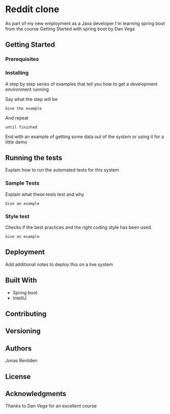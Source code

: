 # Reddit clone

As part of my new employment as a Java developer I'm learning spring boot from the course Getting Started with spring boot by Dan Vega

## Getting Started



### Prerequisites



### Installing

A step by step series of examples that tell you how to get a development
environment running

Say what the step will be

    Give the example

And repeat

    until finished

End with an example of getting some data out of the system or using it
for a little demo

## Running the tests

Explain how to run the automated tests for this system

### Sample Tests

Explain what these tests test and why

    Give an example

### Style test

Checks if the best practices and the right coding style has been used.

    Give an example

## Deployment

Add additional notes to deploy this on a live system

## Built With

- Spring boot
- IntelliJ

## Contributing

## Versioning

## Authors

Jonas Renliden

## License

## Acknowledgments
Thanks to Dan Vega for an excellent course
